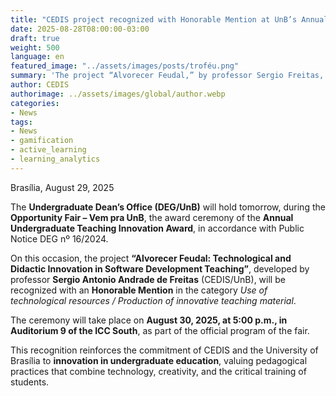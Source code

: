 ```yaml
---
title: "CEDIS project recognized with Honorable Mention at UnB’s Annual Undergraduate Teaching Innovation Award"
date: 2025-08-28T08:00:00-03:00
draft: true
weight: 500
language: en
featured_image: "../assets/images/posts/troféu.png"
summary: 'The project “Alvorecer Feudal,” by professor Sergio Freitas, receives an Honorable Mention at UnB’s Annual Undergraduate Teaching Innovation Award.'
author: CEDIS
authorimage: ../assets/images/global/author.webp
categories:
- News
tags:
- News
- gamification
- active_learning
- learning_analytics
---
```


Brasília, August 29, 2025  

The **Undergraduate Dean’s Office (DEG/UnB)** will hold tomorrow, during the **Opportunity Fair – Vem pra UnB**, the award ceremony of the **Annual Undergraduate Teaching Innovation Award**, in accordance with Public Notice DEG nº 16/2024.  

On this occasion, the project **“Alvorecer Feudal: Technological and Didactic Innovation in Software Development Teaching”**, developed by professor **Sergio Antonio Andrade de Freitas** (CEDIS/UnB), will be recognized with an **Honorable Mention** in the category *Use of technological resources / Production of innovative teaching material*.  

The ceremony will take place on **August 30, 2025, at 5:00 p.m., in Auditorium 9 of the ICC South**, as part of the official program of the fair.  

This recognition reinforces the commitment of CEDIS and the University of Brasília to **innovation in undergraduate education**, valuing pedagogical practices that combine technology, creativity, and the critical training of students.  
